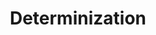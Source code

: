 ---
word: "true"

title: "Determinization"

categories: ['']

tags: ['Determinization']

arwords: 'تحديد'

arexps: []

enwords: ['Determinization']

enexps: []

arlexicons: 'ح'

enlexicons: 'D'

authors: ['Ruqayya Roshdy']

translators: ['X']

citations: 'تطبيقات أساسية في المعالجة الآلية للغة العربية'

sources: 'مركز الملك عبدالله بن عبدالعزيز الدولي لخدمة اللغة العربية'

slug: ""
---